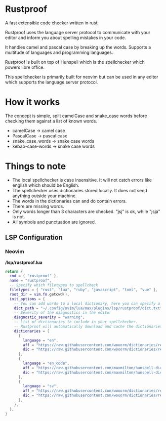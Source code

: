 # Rustproof

A fast extensible code checker written in rust.

Rustproof uses the language server protocol to communicate with your editor and inform you about spelling mistakes in your code.

It handles camel and pascal case by breaking up the words. Supports a multitude of languages and programming languages.

Rustproof is built on top of Hunspell which is the spellchecker which powers libre office.

This spellchecker is primarily built for neovim but can be used in any editor which supports the language server protocol.

# How it works

The concept is simple, split camelCase and snake_case words before checking them against a list of known words.

- camelCase -> camel case
- PascalCase -> pascal case
- snake_case_words -> snake case words
- kebab-case-words -> snake case words

# Things to note

- The local spellchecker is case insensitive. It will not catch errors like english which should be English.
- The spellchecker uses dictionaries stored locally. It does not send anything outside your machine.
- The words in the dictionaries can and do contain errors.
- There are missing words.
- Only words longer than 3 characters are checked. "jsj" is ok, while "jsja" is not.
- All symbols and punctuation are ignored.

## LSP Configuration 

### Neovim

**/lsp/rustproof.lua**

```lua
return {
  cmd = { "rustproof" },
  name = "rustproof",
  -- Specify which filetypes to spellcheck
  filetypes = { "rust", "lua", "ruby", "javascript", "toml", "vue" },
  root_dir = vim.fn.getcwd(),
  init_options = {
    -- You can add words to a local dictionary, here you can specify a path for that dictionary
    dict_path = "~/.config/nvim/lua/max/plugins/lsp/rustproof/dict.txt",
    -- Severity of the diagnostics in the editor
    diagnostic_severity = "warning",
    -- List of dictionaries to include in your spellchecker.
    -- Rustproof will automatically download and cache the dictionaries when you first start the lsp
    dictionaries = {
      {
        language = "en",
        aff = "https://raw.githubusercontent.com/wooorm/dictionaries/refs/heads/main/dictionaries/en/index.aff",
        dic = "https://raw.githubusercontent.com/wooorm/dictionaries/refs/heads/main/dictionaries/en/index.dic",
      },
      {
        language = "en_code",
        aff = "https://raw.githubusercontent.com/maxmilton/hunspell-dictionary/refs/heads/master/en_AU.aff",
        dic = "https://raw.githubusercontent.com/maxmilton/hunspell-dictionary/refs/heads/master/en_AU.dic",
      },
      {
        language = "sv",
        aff = "https://raw.githubusercontent.com/wooorm/dictionaries/refs/heads/main/dictionaries/sv/index.aff",
        dic = "https://raw.githubusercontent.com/wooorm/dictionaries/refs/heads/main/dictionaries/sv/index.dic",
      },
    },
  },
}
```
